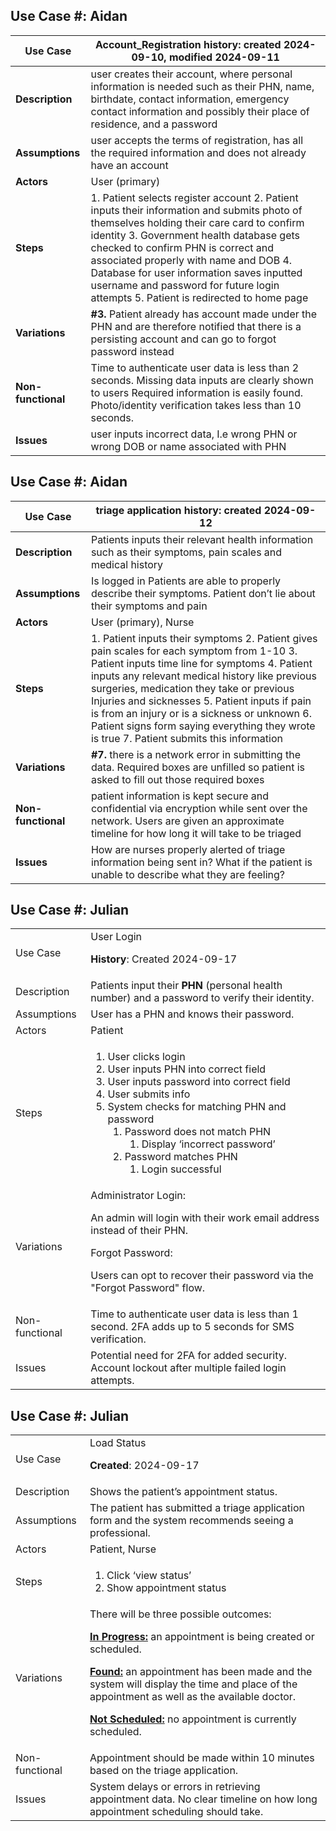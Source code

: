 
## Use Case #: Aidan
| **Use Case**    | Account_Registration **history**: created  2024-09-10, modified 2024-09-11   |
| --------------- | ------------------------------------------------------------------------------------------------------------------------------------------------------------------------------------------------------------------------------------------------------------------------------------------------------------------------------------------------------------------------------------------------------------------------------------------------------------------------------------------------------------------------------------------------------------------------------------------- |
| **Description** | user creates their account, where personal information is needed such as their PHN, name, birthdate, contact information, emergency contact information and possibly their place of residence, and a password  |
| **Assumptions** | user accepts the terms of registration, has all the required information and does not already have an account   |
| **Actors**      | User (primary) |
| **Steps**       | 1. Patient selects register account 2. Patient inputs their information and submits photo of themselves holding their care card to confirm identity 3. Government health database gets checked to confirm PHN is correct and associated properly with name and DOB 4. Database for user information saves inputted username and password for future login attempts 5. Patient is redirected to home page |
| **Variations**  | **#3.** Patient already has account made under the PHN and are therefore notified that there is a persisting account and can go to forgot password instead  |
| **Non-functional** | Time to authenticate user data is less than 2 seconds. Missing data inputs are clearly shown to users Required information is easily found. Photo/identity verification takes less than 10 seconds. |
| **Issues**      | user inputs incorrect data, I.e wrong PHN or wrong DOB or name associated with PHN                        |

## Use Case #: Aidan
| **Use Case**    | triage application **history**: created 2024-09-12                                                                                   |
| --------------- | ------------------------------------------------------------------------------------------------- |
| **Description** | Patients inputs their relevant health information such as their symptoms, pain scales and medical history             |
| **Assumptions** | Is logged in   Patients are able to properly describe their symptoms. Patient don’t lie about their symptoms and pain |
| **Actors**      | User (primary),  Nurse                                                                                     |
| **Steps**       | 1. Patient inputs their symptoms 2. Patient gives pain scales for each symptom from 1-10 3. Patient inputs time line for symptoms  4. Patient inputs any relevant medical history like previous surgeries, medication they take or previous Injuries and sicknesses 5. Patient inputs if pain is from an injury or is a sickness or unknown  6. Patient signs form saying everything they wrote is true  7. Patient submits this information  |
| **Variations**  | **#7.** there is a network error in submitting the data. Required boxes are unfilled so patient is asked to fill out those required boxes  |
| **Non-functional** | patient information is kept secure and confidential via encryption while sent over the network. Users are given an approximate timeline for how long it will take to be triaged |
| **Issues**      | How are nurses properly alerted of triage information being sent in? What if the patient is unable to describe what they are feeling?                                 |

## Use Case #: Julian
<table>
  <tr>
   <td>Use Case
   </td>
   <td>User Login
<p>
<strong>History</strong>: Created 2024-09-17
   </td>
  </tr>
  <tr>
   <td>Description
   </td>
   <td>Patients input their <strong>PHN</strong> (personal health number) and a password to verify their identity.
   </td>
  </tr>
  <tr>
   <td>Assumptions
   </td>
   <td>User has a PHN and knows their password.
   </td>
  </tr>
  <tr>
   <td>Actors
   </td>
   <td>Patient
   </td>
  </tr>
  <tr>
   <td>Steps
   </td>
   <td>
<ol>
<li>User clicks login</li>
<li>User inputs PHN into correct field</li>
<li>User inputs password into correct field</li>
<li>User submits info</li>
<li>System checks for matching PHN and password
<ol>
<li>Password does not match PHN
<ol>
<li>Display ‘incorrect password’</li>
</ol>
</li>
<li>Password matches PHN
<ol>
<li>Login successful</li>
</ol>
</li>
</ol>
</li>
</ol>
   </td>
  </tr>
  <tr>
   <td>Variations
   </td>
   <td>
Administrator Login:
<p>
An admin will login with their work email address instead of their PHN.
<p>
Forgot Password:
<p>
Users can opt to recover their password via the "Forgot Password" flow.
   </td>
  </tr>
  <tr>
   <td>Non-functional
   </td>
   <td>Time to authenticate user data is less than 1 second. 2FA adds up to 5 seconds for SMS verification.
   </td>
  </tr>
  <tr>
   <td>Issues
   </td>
   <td>Potential need for 2FA for added security. Account lockout after multiple failed login attempts.
   </td>
  </tr>
</table>

## Use Case #: Julian
<table>
  <tr>
   <td>Use Case
   </td>
   <td>Load Status
<p>
<strong>Created</strong>: 2024-09-17
   </td>
  </tr>
  <tr>
   <td>Description
   </td>
   <td>Shows the patient’s appointment status.
   </td>
  </tr>
  <tr>
   <td>Assumptions
   </td>
   <td>The patient has submitted a triage application form and the system recommends seeing a professional.
   </td>
  </tr>
  <tr>
   <td>Actors
   </td>
   <td>Patient, Nurse
   </td>
  </tr>
  <tr>
   <td>Steps
   </td>
   <td>
<ol>
<li>Click ‘view status’</li>
<li>Show appointment status</li>
</ol>
   </td>
  </tr>
  <tr>
   <td>Variations
   </td>
   <td>
There will be three possible outcomes:
<p>
<strong><span style="text-decoration:underline;">In Progress:</span></strong> an appointment is being created or scheduled.
<p>
<strong><span style="text-decoration:underline;">Found:</span></strong> an appointment has been made and the system will display the time and place of the appointment as well as the available doctor.
<p>
<strong><span style="text-decoration:underline;">Not Scheduled:</span></strong> no appointment is currently scheduled.
   </td>
  </tr>
  <tr>
   <td>Non-functional
   </td>
   <td>Appointment should be made within 10 minutes based on the triage application.
   </td>
  </tr>
  <tr>
   <td>Issues
   </td>
   <td>System delays or errors in retrieving appointment data. No clear timeline on how long appointment scheduling should take.
   </td>
  </tr>
</table>
